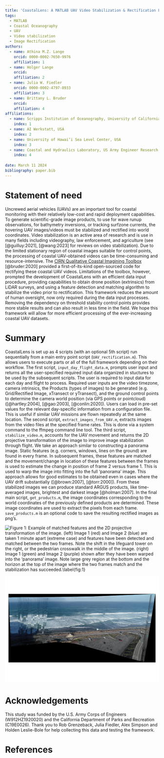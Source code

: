 ```yaml
---
title: 'CoastalLens: A MATLAB UAV Video Stabilization & Rectification Framework'
tags:
  - MATLAB
  - Coastal Oceanography
  - UAV
  - Video stabilization
  - Image Rectification
authors: 
  - name: Athina M.Z. Lange
    orcid: 0000-0002-7650-9976
    affiliation: 1
  - name: Holger Lange
    orcid: 
    affiliation: 2
  - name: Julia W. Fiedler
    orcid: 0000-0002-4797-8933
    affiliation: 3
  - name: Brittany L. Bruder
    orcid: 
    affiliation: 4
affiliations:
  - name: Scripps Institution of Oceanography, University of California, San Diego, USA
    index: 1
  - name: AI Werkstatt, USA
    index: 2
  - name: University of Hawai’i Sea Level Center, USA
    index: 3
  - name: Coastal and Hydraulics Laboratory, US Army Engineer Research and Development Center, USA
    index: 4

date: March 11 2024
bibliography: paper.bib
---
```


# Statement of need
Uncrewed aerial vehicles (UAVs) are an important tool for coastal monitoring with their relatively low-cost and rapid deployment capabilities. To generate scientific-grade image products, to use for wave runup observations, for bathymetry inversions, or tracking surfzone currents, the hovering UAV images/videos must be stabilized and rectified into world coordinates. Video stabilization is an active area of research and is use in many fields including videography, law enforcement, and agriculture (see [@guilluy:2021], [@wang:2023] for reviews on video stabilization). Due to the limited stationary region of coastal images suitable for control points, the processing of coastal UAV-obtained videos can be time-consuming and resource-intensive. The [CIRN Qualitative Coastal Imagining Toolbox](https://github.com/Coastal-Imaging-Research-Network/CIRN-Quantitative-Coastal-Imaging-Toolbox) [@bruder:2020] provided a first-of-its-kind open-sourced code for rectifying these coastal UAV videos. Limitations of the toolbox, however, prompted the development of CoastalLens with an efficient data input procedure, providing capabilities to obtain drone position (extrinsics) from LiDAR surveys, and using a feature detection and matching algorithm to stabilize the video prior to rectification. This framework reduces the amount of human oversight, now only required during the data input processes. Removing the dependency on threshold stability control points provides more stable results and can also result in less time in the field. We hope this framework will allow for more efficient processing of the ever-increasing coastal UAV datasets. 

# Summary
CoastalLens is set up as 4 scripts (with an optional 5th script) run sequentially from a main entry point script (``UAV_rectification.m``). This allows users to execute parts or all of the full framework depending on their workflow. The first script, ``input_day_flight_data.m``, prompts user input and returns all the user-specified required input data organized in stuctures to be used by the subsequent scripts. The user is required to input data for each day and flight to process. Required user inputs are the video timezone, camera intrinsics, the Products (types of images) to be generated (e.g. Grid/Rectified Image, xTransect or yTransect), and the ground control points to determine the camera world position (via GPS points or pointcloud) ([@hartley:2004], [@gao:2003], [@conlin:2020]). Users can load in pre-set values for the relevant day-specific information from a configuration file. This is useful if similar UAV missions are flown repeatedly at the same location. The second script, ``extract_images_from_UAV.m``, extracts images from the video files at the specified frame rates. This is done via a system command to the ffmpeg command line tool. 
The third script, ``stabilize_video.m``, accounts for the UAV movement and returns the 2D projective transformation of the image to improve image stabilization through flight. We take an approach similar to constructing a panorama image. Static features (e.g. corners, windows, lines on the ground) are found in every frame. In subsequent frames, these features are matched and the movement/change in location of these features between the frames is used to estimate the change in position of frame 2 versus frame 1. This is used to warp the image into fitting into the full ‘panorama’ image. This approach allows for good estimates to be obtained even in cases where the UAV drift substantially ([@brown:2007], [@torr:2000]). From these stabilized images we can produce standard ARGUS products, like time-averaged images, brightest and darkest image [@holman:2007]. In the final main script, ``get_products.m``, the image coordinates corresponding to the world coordinates of the previously defined products are determined. These image coordinates are used to extract the pixels from each frame. ``save_products.m`` is an optional code to save the resulting rectified images as png’s.

![Figure 1: Example of matched features and the 2D projective transformation of the image. (left) Image 1 (red) and Image 2 (blue) are taken 1 minute apart (extreme case) and features have been detected and matched between the two frames. Note the shift in the lifeguard tower on the right, or the pedestrian crosswalk in the middle of the image. (right) Image 1 (green) and Image 2 (purple) shown after they have been warped into the ‘panorama’ image. Note large grey region at the bottom and the horizon at the top of the image where the two frames match and the stabilization has succeeded.\label{fig:1}](get_extrinsics_fd_example.png)


![Figure 2: Example of 17 minutes of video stitched together. Extreme drift in the UAV can be seen, but horizon at the top and road at the bottom of the image remain stable.\label{fig:2}](20211026_Torrey_01_Panorama.png)


# Acknowledgements
This study was funded by the U.S. Army Corps of Engineers (W912HZ1920020) and the California Department of Parks and Recreation (C19E0026). Thank you to Rob Grenzeback, Julia Fiedler, Alex Simpson and Holden Leslie-Bole for help collecting this data and testing the framework. 

# References
